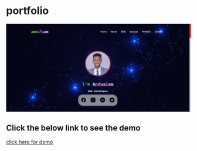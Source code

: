 # portfolio
![portfolio](https://github.com/EndyKiya/portfolio/blob/49ba60dfc45e73f13ec387bd5682033dc37fae98/images/myPortfolio.jpg)
## Click the below link to see the demo
[click here for demo](https://github.com/endykiya) 
